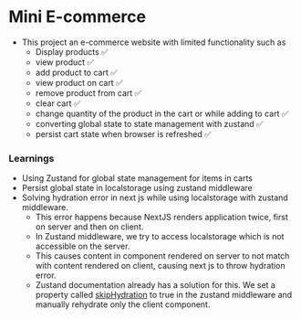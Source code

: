 # Mini E-commerce

- This project an e-commerce website with limited functionality such as
  - Display products ✅
  - view product ✅
  - add product to cart ✅
  - view product on cart ✅
  - remove product from cart ✅
  - clear cart ✅
  - change quantity of the product in the cart or while adding to cart ✅
  - converting global state to state management with zustand ✅
  - persist cart state when browser is refreshed ✅

### Learnings

- Using Zustand for global state management for items in carts
- Persist global state in localstorage using zustand middleware
- Solving hydration error in next js while using localstorage with zustand middleware.
  - This error happens because NextJS renders application twice, first on server and then on client.
  - In Zustand middleware, we try to access localstorage which is not accessible on the server.
  - This causes content in component rendered on server to not match with content rendered on client,
    causing next js to throw hydration error.
  - Zustand documentation already has a solution for this. We set a property called [skipHydration](https://docs.pmnd.rs/zustand/integrations/persisting-store-data#skiphydration) to true
    in the zustand middleware and manually rehydrate only the client component.
